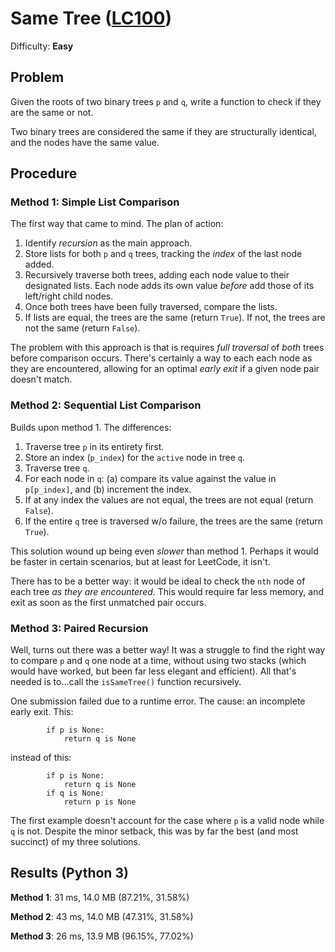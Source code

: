 # Same Tree ([LC100](https://leetcode.com/problems/same-tree/))
Difficulty: **Easy**

## Problem
Given the roots of two binary trees `p` and `q`, write a function to check if they are the same or not.

Two binary trees are considered the same if they are structurally identical, and the nodes have the same value.

## Procedure

### Method 1: Simple List Comparison

The first way that came to mind.  The plan of action:
1. Identify *recursion* as the main approach.  
2. Store lists for both `p` and `q` trees, tracking the *index* of the last node added.
3. Recursively traverse both trees, adding each node value to their designated lists. Each node adds its own value *before* add those of its left/right child nodes.
4. Once both trees have been fully traversed, compare the lists.
5. If lists are equal, the trees are the same (return `True`).  If not, the trees are not the same (return `False`).

The problem with this approach is that is requires *full traversal* of *both* trees before comparison occurs.  There's certainly a way to each each node as they are encountered, allowing for an optimal *early exit* if a given node pair doesn't match.

### Method 2: Sequential List Comparison

Builds upon method 1.  The differences:
1. Traverse tree `p` in its entirety first.
2. Store an index (`p_index`) for the `active` node in tree `q`.
3. Traverse tree `q`.
4. For each node in `q`: (a) compare its value against the value in `p[p_index]`, and (b) increment the index.
5. If at any index the values are not equal, the trees are not equal (return `False`).
6. If the entire `q` tree is traversed w/o failure, the trees are the same (return `True`).

This solution wound up being even *slower* than method 1.  Perhaps it would be faster in certain scenarios, but at least for LeetCode, it isn't.

There has to be a better way:  it would be ideal to check the `nth` node of each tree *as they are encountered*.  This would require far less memory, and exit as soon as the first unmatched pair occurs.

### Method 3: Paired Recursion

Well, turns out there was a better way!  It was a struggle to find the right way to compare `p` and `q` one node at a time, without using two stacks (which would have worked, but been far less elegant and efficient).  All that's needed is to...call the `isSameTree()` function recursively.

One submission failed due to a runtime error.  The cause: an incomplete early exit. This:
```
        if p is None:
            return q is None
```
instead of this:
```
        if p is None:
            return q is None
        if q is None:
            return p is None
```
The first example doesn't account for the case where `p` is a valid node while `q` is not.  Despite the minor setback, this was by far the best (and most succinct) of my three solutions.

## Results (Python 3)

**Method 1**:  31 ms, 14.0 MB (87.21%, 31.58%)

**Method 2**:  43 ms, 14.0 MB (47.31%, 31.58%)

**Method 3**:  26 ms, 13.9 MB (96.15%, 77.02%)
